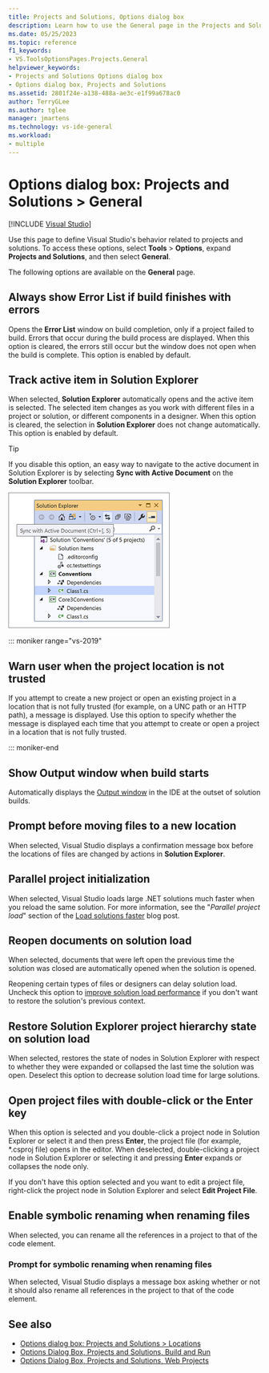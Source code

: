 ```yaml
---
title: Projects and Solutions, Options dialog box
description: Learn how to use the General page in the Projects and Solutions section to define the behavior of Visual Studio related to projects and solutions.
ms.date: 05/25/2023
ms.topic: reference
f1_keywords:
- VS.ToolsOptionsPages.Projects.General
helpviewer_keywords:
- Projects and Solutions Options dialog box
- Options dialog box, Projects and Solutions
ms.assetid: 2801f24e-a138-488a-ae3c-e1f99a678ac0
author: TerryGLee
ms.author: tglee
manager: jmartens
ms.technology: vs-ide-general
ms.workload:
- multiple
---
```

# Options dialog box: Projects and Solutions \> General

 [!INCLUDE [Visual Studio](~/includes/applies-to-version/vs-windows-only.md)]

Use this page to define Visual Studio's behavior related to projects and solutions. To access these options, select **Tools** > **Options**, expand **Projects and Solutions**, and then select **General**.

The following options are available on the **General** page.

## Always show Error List if build finishes with errors

Opens the **Error List** window on build completion, only if a project failed to build. Errors that occur during the build process are displayed. When this option is cleared, the errors still occur but the window does not open when the build is complete. This option is enabled by default.

## Track active item in Solution Explorer

When selected, **Solution Explorer** automatically opens and the active item is selected. The selected item changes as you work with different files in a project or solution, or different components in a designer. When this option is cleared, the selection in **Solution Explorer** does not change automatically. This option is enabled by default.

> [!TIP]
> If you disable this option, an easy way to navigate to the active document in Solution Explorer is by selecting **Sync with Active Document** on the **Solution Explorer** toolbar.
>
> ![Screenshot of Sync with active document in Solution Explorer.](media/sync-active-document.png)

::: moniker range="vs-2019"

## Warn user when the project location is not trusted

If you attempt to create a new project or open an existing project in a location that is not fully trusted (for example, on a UNC path or an HTTP path), a message is displayed. Use this option to specify whether the message is displayed each time that you attempt to create or open a project in a location that is not fully trusted.

::: moniker-end

## Show Output window when build starts

Automatically displays the [Output window](output-window.md) in the IDE at the outset of solution builds.

## Prompt before moving files to a new location

When selected, Visual Studio displays a confirmation message box before the locations of files are changed by actions in **Solution Explorer**.

## Parallel project initialization

When selected, Visual Studio loads large .NET solutions much faster when you reload the same solution. For more information, see the "*Parallel project load*" section of the [Load solutions faster](https://devblogs.microsoft.com/visualstudio/load-solutions-faster-with-visual-studio-2017-version-15-6/) blog post.

## Reopen documents on solution load

When selected, documents that were left open the previous time the solution was closed are automatically opened when the solution is opened.

Reopening certain types of files or designers can delay solution load. Uncheck this option to [improve solution load performance](../visual-studio-performance-tips-and-tricks.md#disable-automatic-file-restore) if you don't want to restore the solution's previous context.

## Restore Solution Explorer project hierarchy state on solution load

When selected, restores the state of nodes in Solution Explorer with respect to whether they were expanded or collapsed the last time the solution was open. Deselect this option to decrease solution load time for large solutions.

## Open project files with double-click or the Enter key

When this option is selected and you double-click a project node in Solution Explorer or select it and then press **Enter**, the project file (for example, \*.csproj file) opens in the editor. When deselected, double-clicking a project node in Solution Explorer or selecting it and pressing **Enter** expands or collapses the node only.

If you don't have this option selected and you want to edit a project file, right-click the project node in Solution Explorer and select **Edit Project File**. 

## Enable symbolic renaming when renaming files

When selected, you can rename all the references in a project to that of the code element. 

### Prompt for symbolic renaming when renaming files

When selected, Visual Studio displays a message box asking whether or not it should also rename all references in the project to that of the code element.

## See also

- [Options dialog box: Projects and Solutions \> Locations](projects-solutions-locations-options.md)
- [Options Dialog Box, Projects and Solutions, Build and Run](options-dialog-box-projects-and-solutions-build-and-run.md)
- [Options Dialog Box, Projects and Solutions, Web Projects](options-dialog-box-projects-and-solutions-web-projects.md)